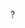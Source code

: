 ?

<!---
hntrcdr/hntrcdr is a ✨ special ✨ repository because its `README.md` (this file) appears on your GitHub profile.
You can click the Preview link to take a look at your changes.
--->
